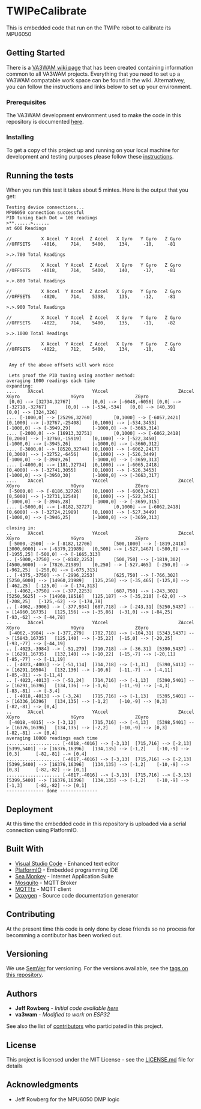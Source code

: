 # TWIPeCalibrate
This is embedded code that run on the TWIPe robot to calibrate its MPU6050

## Getting Started

There is a [VA3WAM wiki page](https://github.com/va3wam/va3wam.github.io/wiki) that has been created containing information common to all VA3WAM projects. Everything that you need to set up a VA3WAM compatable work space can be found in the wiki. Alternativey, you can follow the instructions and links below to set up your environment.  

### Prerequisites

The VA3WAM development environment used to make the code in this repository is documented [here](https://github.com/va3wam/va3wam.github.io/wiki/Tools).

### Installing

To get a copy of this project up and running on your local machine for development and testing purposes please follow these [instructions](https://github.com/va3wam/va3wam.github.io/wiki/Software-Version-Control).

## Running the tests

When you run this test it takes about 5 mintes. Here is the output that you get:

```Initializing I2C devices...
Testing device connections...
MPU6050 connection successful
PID tuning Each Dot = 100 readings
>**......>......
at 600 Readings

//           X Accel  Y Accel  Z Accel   X Gyro   Y Gyro   Z Gyro
//OFFSETS    -4016,     714,    5400,     134,     -10,     -81

>.>.700 Total Readings

//           X Accel  Y Accel  Z Accel   X Gyro   Y Gyro   Z Gyro
//OFFSETS    -4018,     714,    5400,     140,     -17,     -81

>.>.800 Total Readings

//           X Accel  Y Accel  Z Accel   X Gyro   Y Gyro   Z Gyro
//OFFSETS    -4020,     714,    5398,     135,     -12,     -81

>.>.900 Total Readings

//           X Accel  Y Accel  Z Accel   X Gyro   Y Gyro   Z Gyro
//OFFSETS    -4022,     714,    5400,     135,     -11,     -82

>.>.1000 Total Readings

//           X Accel  Y Accel  Z Accel   X Gyro   Y Gyro   Z Gyro
//OFFSETS    -4022,     712,    5400,     134,     -10,     -81


 Any of the above offsets will work nice 

 Lets proof the PID tuning using another method:
averaging 1000 readings each time
expanding:
....    XAccel                  YAccel                          ZAccel                  XGyro                   YGyro                   ZGyro
 [0,0] --> [32734,32767]        [0,0] --> [-6048,-6056] [0,0] --> [-32718,-32767]       [0,0] --> [-534,-534]   [0,0] --> [40,39]       [0,0] --> [324,326]
.... [-1000,0] --> [25296,32760]        [0,1000] --> [-6057,2421]       [0,1000] --> [-32767,-25408]    [0,1000] --> [-534,3453]        [-1000,0] --> [-3949,29]        [-1000,0] --> [-3663,314]
.... [-2000,0] --> [16913,32751]        [0,1000] --> [-6062,2418]       [0,2000] --> [-32760,-15919]    [0,1000] --> [-522,3450]        [-1000,0] --> [-3945,26]        [-1000,0] --> [-3660,312]
.... [-3000,0] --> [8520,32744] [0,1000] --> [-6062,2417]       [0,3000] --> [-32752,-6456]     [0,1000] --> [-526,3449]        [-1000,0] --> [-3949,26]        [-1000,0] --> [-3659,313]
.... [-4000,0] --> [181,32734]  [0,1000] --> [-6065,2418]       [0,4000] --> [-32741,3055]      [0,1000] --> [-526,3453]        [-1000,0] --> [-3950,30]        [-1000,0] --> [-3663,317]
....    XAccel                  YAccel                          ZAccel                  XGyro                   YGyro                   ZGyro
 [-5000,0] --> [-8186,32726]    [0,1000] --> [-6063,2421]       [0,5000] --> [-32731,12548]     [0,1000] --> [-522,3451]        [-1000,0] --> [-3946,28]        [-1000,0] --> [-3659,315]
.... [-5000,0] --> [-8182,32727]        [0,1000] --> [-6062,2418]       [0,6000] --> [-32724,21989]     [0,1000] --> [-527,3449]        [-1000,0] --> [-3946,25]        [-1000,0] --> [-3659,313]

closing in:
..      XAccel                  YAccel                          ZAccel                  XGyro                   YGyro                   ZGyro
 [-5000,-2500] --> [-8182,12706]        [500,1000] --> [-1819,2418]     [3000,6000] --> [-6379,21989]   [0,500] --> [-527,1467] [-500,0] --> [-1955,25] [-500,0] --> [-1665,313]
.. [-5000,-3750] --> [-8182,2253]       [500,750] --> [-1819,302]       [4500,6000] --> [7826,21989]    [0,250] --> [-527,465]  [-250,0] --> [-962,25]  [-250,0] --> [-675,313]
.. [-4375,-3750] --> [-2996,2253]       [625,750] --> [-766,302]        [5250,6000] --> [14960,21989]   [125,250] --> [-35,465] [-125,0] --> [-462,25]  [-125,0] --> [-174,313]
.. [-4062,-3750] --> [-377,2253]        [687,750] --> [-243,302]        [5250,5625] --> [14960,18516]   [125,187] --> [-35,210] [-62,0] --> [-208,25]   [-125,-62] --> [-174,78]
.. [-4062,-3906] --> [-377,934] [687,718] --> [-243,31] [5250,5437] --> [14960,16735]   [125,156] --> [-35,86]  [-31,0] --> [-84,25]    [-93,-62] --> [-44,78]
..      XAccel                  YAccel                          ZAccel                  XGyro                   YGyro                   ZGyro
 [-4062,-3984] --> [-377,279]   [702,718] --> [-104,31] [5343,5437] --> [15843,16735]   [125,140] --> [-35,22]  [-15,0] --> [-20,25]    [-93,-77] --> [-44,19]
.. [-4023,-3984] --> [-51,279]  [710,718] --> [-36,31]  [5390,5437] --> [16291,16735]   [132,140] --> [-10,22]  [-15,-7] --> [-20,11]   [-85,-77] --> [-11,19]
.. [-4023,-4003] --> [-51,114]  [714,718] --> [-1,31]   [5390,5413] --> [16291,16504]   [132,136] --> [-10,6]   [-11,-7] --> [-4,11]    [-85,-81] --> [-11,4]
.. [-4023,-4013] --> [-51,24]   [714,716] --> [-1,13]   [5390,5401] --> [16291,16396]   [134,136] --> [-1,6]    [-11,-9] --> [-4,3]     [-83,-81] --> [-3,4]
.. [-4018,-4013] --> [-3,24]    [715,716] --> [-1,13]   [5395,5401] --> [16336,16396]   [134,135] --> [-1,2]    [-10,-9] --> [0,3]      [-82,-81] --> [0,4]
..      XAccel                  YAccel                          ZAccel                  XGyro                   YGyro                   ZGyro
 [-4018,-4015] --> [-3,12]      [715,716] --> [-4,13]   [5398,5401] --> [16376,16396]   [134,135] --> [-2,2]    [-10,-9] --> [0,3]      [-82,-81] --> [0,4]
averaging 10000 readings each time
.................... [-4018,-4016] --> [-3,13]  [715,716] --> [-2,13]   [5399,5401] --> [16376,16396]   [134,135] --> [-1,2]    [-10,-9] --> [0,3]      [-82,-81] --> [0,4]
.................... [-4017,-4016] --> [-3,13]  [715,716] --> [-2,13]   [5399,5400] --> [16376,16396]   [134,135] --> [-1,2]    [-10,-9] --> [0,3]      [-82,-82] --> [0,1]
.................... [-4017,-4016] --> [-3,13]  [715,716] --> [-3,13]   [5399,5400] --> [16376,16396]   [134,135] --> [-1,2]    [-10,-9] --> [-1,3]     [-82,-82] --> [0,1]
-------------- done --------------
```


## Deployment

At this time the embedded code in this repository is uploaded via a serial connection using PlatformIO. 

## Built With

* [Visual Studio Code](https://code.visualstudio.com/) - Enhanced text editor
* [PlatformIO](https://platformio.org/) - Embedded programming IDE
* [Sea Monkey](https://www.seamonkey-project.org/) - Internet Application Suite
* [Mosquito](https://mosquitto.org/) - MQTT Broker
* [MQTTfx](http://mqttfx.org/) - MQTT client
* [Doxygen](http://www.doxygen.nl/) - Source code documentation generator

## Contributing

At the present time this code is only done by close friends so no process for becomming a contibutor has been worked out.

## Versioning

We use [SemVer](http://semver.org/) for versioning. For the versions available, see the [tags on this repository](https://github.com/va3wam/TWIPe/tags).

## Authors

* **Jeff Rowberg** - *Initial code available [here](https://github.com/jrowberg/i2cdevlib/tree/master/Arduino/MPU6050)*
* **va3wam** - *Modified to work on ESP32* 

See also the list of [contributors](https://github.com/va3wam/TWIPe/contributors) who participated in this project.

## License

This project is licensed under the MIT License - see the [LICENSE.md](LICENSE.md) file for details

## Acknowledgments

* Jeff Rowberg for the MPU6050 DMP logic
